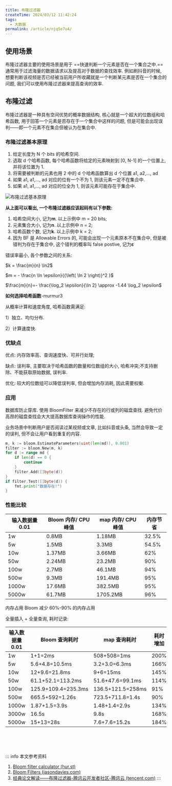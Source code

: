 ```yaml
---
title: 布隆过滤器
createTime: 2024/03/12 11:42:24
tags:
  - 大数据
permalink: /article/njq5e7u4/
---
```

## 使用场景
布隆过滤器主要的使用场景是用于 ==快速判断一个元素是否在一个集合之中.== 通常用于过滤海量的数据请求以及提高对于数据的查找效率. 例如刷抖音的时候, 想要判断该视频是否已经被当前用户所收藏就是一个判断某元素是否在一个集合的问题, 我们可以使用布隆过滤器来提高查询的效率.

## 布隆过滤

布隆过滤器是一种具有空间优势的概率数据结构, 核心就是一个超大的位数组和哈希函数, 用于回答一个元素是否存在于一个集合中这样的问题, 但是可能会出现误判——即一个元素不在集合但被认为在集合中. 

### 布隆过滤基本原理

1. 给定长度为 N 个 bits 的哈希空间. 
2. 选取 d 个哈希函数, 每个哈希函数将给定的元素映射到 [0, N-1] 的一个位置上, 并将该位置为 1. 
3. 将需要被判断的元素也用 2 中的 d 个哈希函数算出 d 个位置 a1, a2,..., ad
4. 如果 a1, a1,..., ad 对应的位有一个不为 1, 则该元素一定不在集合中. 
5. 如果 a1, a1,..., ad 对应的位全为 1, 则该元素可能存在于集合中. 

![布隆过滤基本原理](/illustration/bloom-filter.png)

**从上面可以看出, 一个布隆过滤器应该起码有以下参数:**

1. 哈希空间大小, 记为**m**. 以上示例中 m = 20 bits;
2. 元素集合大小, 记为**n**. 以上示例中 n = 2;
3. 哈希函数个数, 记为**k**. 以上示例中 k = 2;
4. 因为 BF 是 Allowable Errors 的, 可能会出现一个元素原本不在集合中, 但是被错判为存在于集合中, 这个错判的概率叫 false postive, 记为**ε**

错误率最小, 各个参数之间的关系: 

$k = \frac{m}{n} \ln2$

$m = - \frac{n \ln \epsilon}{{\left( \ln 2 \right)}^2 }$

$\frac{m}{n}=- \frac{\log_2 \epsilon}{\ln 2} \approx -1.44 \log_2 \epsilon$

**如何选择哈希函数**-murmur3

从概率计算和速度角度, 哈希函数需满足: 

1）独立、均匀分布. 

2）计算速度快. 

### 优缺点

优点: 内存效率高、查询速度快、可并行处理;

缺点: 误判率, 主要取决于哈希函数的数量和位数组的大小, 哈希冲突;不支持删除、不能获取原始数据, 误判率. 

优化: 较大的位数组可以降低误判率, 但会增加内存消耗, 因此需要权衡. 

### 应用

数据库防止穿库. 使用 BloomFilter 来减少不存在的行或列的磁盘查找. 避免代价高昂的磁盘查找会大大提高数据库查询操作的性能. 

业务场景中判断用户是否阅读过某视频或文章, 比如抖音或头条, 当然会导致一定的误判, 但不会让用户看到重复的内容. 

```go
m, k := bloom.EstimateParameters(uint(len(md)), 0.001)
filter := bloom.New(m, k)
for d := range md {
    if len(d) == 0 {
        continue
    }
    filter.Add([]byte(d))
}
if filter.Test([]byte(d)) {
    fmt.print("数据存在!")
}
```

### 性能比较

| 输入数据量 0.01 | Bloom 内存/ CPU 峰值 | map 内存/ CPU 峰值 | 内存节省 |
| --------------- | -------------------- | ------------------ | -------- |
| 1w              | 0.8MB                | 1.18MB             | 32.5%    |
| 5w              | 1.5MB                | 3.3MB              | 54.5%    |
| 10w             | 1.37MB               | 3.66MB             | 62%      |
| 50w             | 2.24MB               | 23.2MB             | 90%      |
| 100w            | 2.7MB                | 46.1MB             | 94%      |
| 500w            | 9.3MB                | 191.4MB            | 95%      |
| 1000w           | 17.6MB               | 382.5MB            | 95%      |
| 5000w           | 61.7MB               | 1705.2MB           | 96%      |

内存占用 Bloom 减少 60%-90% 的内存占用

全量插入 + 全量查询, 耗时记录: 

| 输入数据量 0.01 | Bloom 查询耗时      | map 查询耗时      | 耗时增加 |
| --------------- | ------------------- | ----------------- | -------- |
| 1w              | 1+1=2ms             | 508+508=1ms       | 200%     |
| 5w              | 5.6+4.8=10.5ms      | 3.2+3.0=6.3ms     | 166%     |
| 10w             | 12+9.6=21.8ms       | 9+6=15ms          | 145%     |
| 50w             | 61.1+52.1=113.2ms   | 51.6+47.6=99.1ms  | 114%     |
| 100w            | 125.9+109.4=235.3ms | 136.5+121.5=258ms | 91%      |
| 500w            | 665.5+592=1.26s     | 723.5+711.8=1.4s  | 90%      |
| 1000w           | 1.87+1.5=3.9s       | 1.48+1.4=2.9s     | 134%     |
| 3000w           | 16.5s               | 9.8s              | 168%     |
| 5000w           | 15+13=28s           | 7.6+7.6=15.2s     | 184%     |


<br /><br /><br />

::: info 本文参考资料
1. [Bloom filter calculator (hur.st)](https://hur.st/bloomfilter/?n=0.01k&p=0.1&m=&k=)
2. [Bloom Filters (jasondavies.com)](https://www.jasondavies.com/bloomfilter/)
3. [经典论文解读——布隆过滤器-腾讯云开发者社区-腾讯云 (tencent.com)](https://cloud.tencent.com/developer/article/2255688)
:::
